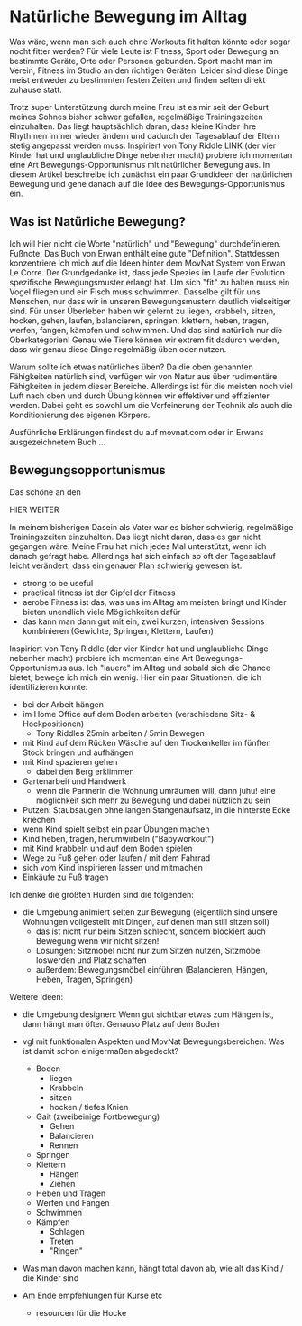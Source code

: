 # Natürliche Bewegung im Alltag

Was wäre, wenn man sich auch ohne Workouts fit halten könnte oder sogar nocht fitter werden?
Für viele Leute ist Fitness, Sport oder Bewegung an bestimmte Geräte, Orte oder Personen gebunden.
Sport macht man im Verein, Fitness im Studio an den richtigen Geräten.
Leider sind diese Dinge meist entweder zu bestimmten festen Zeiten und finden selten direkt zuhause statt.

Trotz super Unterstützung durch meine Frau ist es mir seit der Geburt meines Sohnes bisher schwer gefallen, regelmäßige Trainingszeiten einzuhalten.
Das liegt hauptsächlich daran, dass kleine Kinder ihre Rhythmen immer wieder ändern und dadurch der Tagesablauf der Eltern stetig angepasst werden muss.
Inspiriert von Tony Riddle LINK (der vier Kinder hat und unglaubliche Dinge nebenher macht) probiere ich momentan eine Art Bewegungs-Opportunismus mit natürlicher Bewegung aus.
In diesem Artikel beschreibe ich zunächst ein paar Grundideen der natürlichen Bewegung und gehe danach auf die Idee des Bewegungs-Opportunismus ein.

## Was ist Natürliche Bewegung?

Ich will hier nicht die Worte "natürlich" und "Bewegung" durchdefinieren. Fußnote: Das Buch von Erwan enthält eine gute "Definition".
Stattdessen konzentriere ich mich auf die Ideen hinter dem MovNat System von Erwan Le Corre.
Der Grundgedanke ist, dass jede Spezies im Laufe der Evolution spezifische Bewegungsmuster erlangt hat.
Um sich "fit" zu halten muss ein Vogel fliegen und ein Fisch muss schwimmen.
Dasselbe gilt für uns Menschen, nur dass wir in unseren Bewegungsmustern deutlich vielseitiger sind.
Für unser Überleben haben wir gelernt zu liegen, krabbeln, sitzen, hocken, gehen, laufen, balancieren, springen, klettern, heben, tragen, werfen, fangen, kämpfen und schwimmen.
Und das sind natürlich nur die Oberkategorien!
Genau wie Tiere können wir extrem fit dadurch werden, dass wir genau diese Dinge regelmäßig üben oder nutzen.

Warum sollte ich etwas natürliches üben?
Da die oben genannten Fähigkeiten natürlich sind, verfügen wir von Natur aus über rudimentäre Fähigkeiten in jedem dieser Bereiche.
Allerdings ist für die meisten noch viel Luft nach oben und durch Übung können wir effektiver und effizienter werden.
Dabei geht es sowohl um die Verfeinerung der Technik als auch die Konditionierung des eigenen Körpers.

Ausführliche Erklärungen findest du auf movnat.com oder in Erwans ausgezeichnetem Buch ...

## Bewegungsopportunismus

Das schöne an den 

HIER WEITER

In meinem bisherigen Dasein als Vater war es bisher schwierig, regelmäßige Trainingszeiten einzuhalten. 
Das liegt nicht daran, dass es gar nicht gegangen wäre.
Meine Frau hat mich jedes Mal unterstützt, wenn ich danach gefragt habe.
Allerdings hat sich einfach so oft der Tagesablauf leicht verändert, dass ein genauer Plan schwierig gewesen ist.

- strong to be useful
- practical fitness ist der Gipfel der Fitness
- aerobe Fitness ist das, was uns im Alltag am meisten bringt und Kinder bieten unendlich viele Möglichkeiten dafür
- das kann man dann gut mit ein, zwei kurzen, intensiven Sessions kombinieren (Gewichte, Springen, Klettern, Laufen)

Inspiriert von Tony Riddle (der vier Kinder hat und unglaubliche Dinge nebenher macht) probiere ich momentan eine Art Bewegungs-Opportunismus aus.
Ich "lauere" im Alltag und sobald sich die Chance bietet, bewege ich mich ein wenig.
Hier ein paar Situationen, die ich identifizieren konnte:
- bei der Arbeit hängen
- im Home Office auf dem Boden arbeiten (verschiedene Sitz- & Hockpositionen)
    - Tony Riddles 25min arbeiten / 5min Bewegen
- mit Kind auf dem Rücken Wäsche auf den Trockenkeller im fünften Stock bringen und aufhängen
- mit Kind spazieren gehen
    - dabei den Berg erklimmen
- Gartenarbeit und Handwerk
    - wenn die Partnerin die Wohnung umräumen will, dann juhu! eine möglichkeit sich mehr zu Bewegung und dabei nützlich zu sein
- Putzen: Staubsaugen ohne langen Stangenaufsatz, in die hinterste Ecke kriechen
- wenn Kind spielt selbst ein paar Übungen machen
- Kind heben, tragen, herumwirbeln ("Babyworkout")
- mit Kind krabbeln und auf dem Boden spielen
- Wege zu Fuß gehen oder laufen / mit dem Fahrrad
- sich vom Kind inspirieren lassen und mitmachen
- Einkäufe zu Fuß tragen

Ich denke die größten Hürden sind die folgenden:
- die Umgebung animiert selten zur Bewegung (eigentlich sind unsere Wohnungen vollgestellt mit Dingen, auf denen man still sitzen soll)
    - das ist nicht nur beim Sitzen schlecht, sondern blockiert auch Bewegung wenn wir nicht sitzen!
    - Lösungen: Sitzmöbel nicht nur zum Sitzen nutzen, Sitzmöbel loswerden und Platz schaffen
    - außerdem: Bewegungsmöbel einführen (Balancieren, Hängen, Heben, Tragen, Springen)

Weitere Ideen:
- die Umgebung designen: Wenn gut sichtbar etwas zum Hängen ist, dann hängt man öfter. Genauso Platz auf dem Boden
- vgl mit funktionalen Aspekten und MovNat Bewegungsbereichen: Was ist damit schon einigermaßen abgedeckt?
    - Boden
        - liegen
        - Krabbeln
        - sitzen
        - hocken / tiefes Knien
    - Gait (zweibeinige Fortbewegung)
        - Gehen
        - Balancieren
        - Rennen
    - Springen
    - Klettern
        - Hängen
        - Ziehen
    - Heben und Tragen
    - Werfen und Fangen
    - Schwimmen
    - Kämpfen
        - Schlagen
        - Treten
        - "Ringen"
- Was man davon machen kann, hängt total davon ab, wie alt das Kind / die Kinder sind

- Am Ende empfehlungen für Kurse etc
    - resourcen für die Hocke
